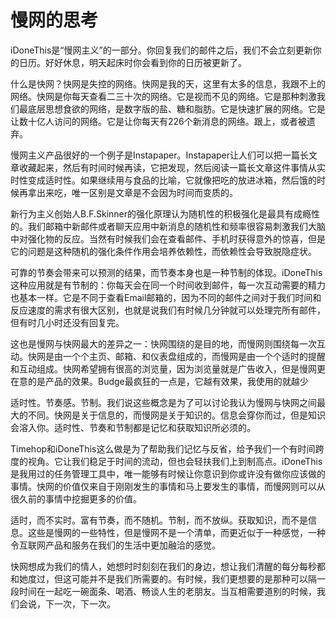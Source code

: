 # 慢网的思考

iDoneThis是“慢网主义”的一部分。你回复我们的邮件之后，我们不会立刻更新你的日历。好好休息，明天起床时你会看到你的日历被更新了。

什么是快网？快网是失控的网络。快网是我的天，这里有太多的信息，我跟不上的网络。快网是你每天查看二三十次的网络。它是视而不见的网络。它是那种刺激我们最底层思想食欲的网络，是数字版的盐、糖和脂肪。它是快速扩展的网络。它是让数十亿人访问的网络。它是让你每天有226个新消息的网络。跟上，或者被遗弃。

慢网主义产品很好的一个例子是Instapaper。Instapaper让人们可以把一篇长文章收藏起来，然后有时间时候再读，它把发现，然后阅读一篇长文章这件事情从实时性变成适时性。如果继续用与食品的比喻，它就像把吃的放进冰箱，然后饿的时候再拿出来吃，唯一区别是文章是不会因为时间而变质的。

新行为主义创始人B.F.Skinner的强化原理认为随机性的积极强化是最具有成瘾性的。我们邮箱中新邮件或者聊天应用中新消息的随机性和频率很容易刺激我们大脑中对强化物的反应。当然有时候我们会在查看邮件、手机时获得意外的惊喜，但是它的问题是这种随机的强化条件作用会培养依赖性，而依赖性会导致脱隐症状。

可靠的节奏会带来可以预测的结果，而节奏本身也是一种节制的体现。iDoneThis这种应用就是有节制的：你每天会在同一个时间收到邮件，每一次互动需要的精力也基本一样。它是不同于查看Email邮箱的，因为不同的邮件之间对于我们时间和反应速度的需求有很大区别，也就是说我们有时候几分钟就可以处理完所有邮件，但有时几小时还没有回复完。

这也是慢网与快网最大的差异之一：快网围绕的是目的地，而慢网则围绕每一次互动。快网是由一个个主页、邮箱、和仪表盘组成的，而慢网是由一个个适时的提醒和互动组成。快网希望拥有很高的浏览量，因为浏览量就是广告收入，但是慢网更在意的是产品的效果。Budge最疯狂的一点是，它越有效果，我使用的就越少

适时性。节奏感。节制。我们说这些概念是为了可以讨论我认为慢网与快网之间最大的不同。快网是关于信息的，而慢网是关于知识的。信息会穿你而过，但是知识会溶入你。适时性、节奏和节制都是记忆和获取知识所必须的。

Timehop和iDoneThis这么做是为了帮助我们记忆与反省，给予我们一个有时间跨度的视角。它让我们稳足于时间的流动，但也会轻扶我们上到制高点。iDoneThis是我用过的任务管理工具中，唯一能够有时候让你意识到你或许没有做你应该做的事情。快网的价值仅来自于刚刚发生的事情和马上要发生的事情，而慢网则可以从很久前的事情中挖掘更多的价值。

适时，而不实时。富有节奏，而不随机。节制，而不放纵。获取知识，而不是信息。这些是慢网的一些特性，但是慢网不是一个清单，而更近似于一种感觉，一种令互联网产品和服务在我们的生活中更加融洽的感觉。

快网想成为我们的情人，她想时时刻刻在我们的身边，想让我们清醒的每分每秒都和她度过，但这可能并不是我们所需要的。有时候，我们更想要的是那种可以隔一段时间在一起吃一碗面条、喝酒、畅谈人生的老朋友。当互相需要道别的时候，我们会说，下一次，下一次。
